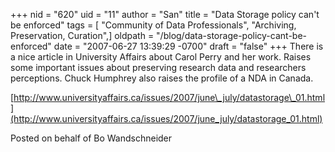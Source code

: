+++
nid = "620"
uid = "11"
author = "San"
title = "Data Storage policy can't be enforced"
tags = [ "Community of Data Professionals", "Archiving, Preservation, Curation",]
oldpath = "/blog/data-storage-policy-cant-be-enforced"
date = "2007-06-27 13:39:29 -0700"
draft = "false"
+++
There is a nice article in University Affairs about Carol Perry and her
work. Raises some important issues about preserving research data and
researchers perceptions. Chuck Humphrey also raises the profile of a NDA
in Canada.

[http://www.universityaffairs.ca/issues/2007/june\_july/datastorage\_01.html](http://www.universityaffairs.ca/issues/2007/june_july/datastorage_01.html)

Posted on behalf of Bo Wandschneider
